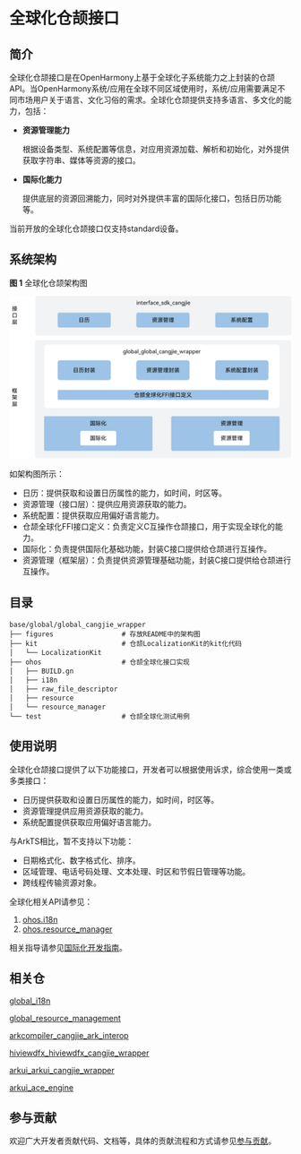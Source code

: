 # 全球化仓颉接口

## 简介

全球化仓颉接口是在OpenHarmony上基于全球化子系统能力之上封装的仓颉API。当OpenHarmony系统/应用在全球不同区域使用时，系统/应用需要满足不同市场用户关于语言、文化习俗的需求。全球化仓颉提供支持多语言、多文化的能力，包括：

-   **资源管理能力**

    根据设备类型、系统配置等信息，对应用资源加载、解析和初始化，对外提供获取字符串、媒体等资源的接口。

-   **国际化能力**

    提供底层的资源回溯能力，同时对外提供丰富的国际化接口，包括日历功能等。

当前开放的全球化仓颉接口仅支持standard设备。

## 系统架构

**图 1**  全球化仓颉架构图


![全球化仓颉架构图](figures/global_cangjie_wrapper_architecture.png)

如架构图所示：

- 日历：提供获取和设置日历属性的能力，如时间，时区等。
- 资源管理（接口层）：提供应用资源获取的能力。
- 系统配置：提供获取应用偏好语言能力。
- 仓颉全球化FFI接口定义：负责定义C互操作仓颉接口，用于实现全球化的能力。
- 国际化：负责提供国际化基础功能，封装C接口提供给仓颉进行互操作。
- 资源管理（框架层）：负责提供资源管理基础功能，封装C接口提供给仓颉进行互操作。

## 目录

```
base/global/global_cangjie_wrapper
├── figures                 # 存放README中的架构图
├── kit                     # 仓颉LocalizationKit的kit化代码
│   └── LocalizationKit
├── ohos                    # 仓颉全球化接口实现
│   ├── BUILD.gn
│   ├── i18n
│   ├── raw_file_descriptor
│   ├── resource
│   └── resource_manager
└── test                    # 仓颉全球化测试用例
```

## 使用说明

全球化仓颉接口提供了以下功能接口，开发者可以根据使用诉求，综合使用一类或多类接口：

  - 日历提供获取和设置日历属性的能力，如时间，时区等。
  - 资源管理提供应用资源获取的能力。
  - 系统配置提供获取应用偏好语言能力。

与ArkTS相比，暂不支持以下功能：

  - 日期格式化、数字格式化、排序。
  - 区域管理、电话号码处理、文本处理、时区和节假日管理等功能。
  - 跨线程传输资源对象。

全球化相关API请参见：
1. [ohos.i18n](https://gitcode.com/openharmony-sig/arkcompiler_cangjie_ark_interop/blob/master/doc/API_Reference/source_zh_cn/apis/LocalizationKit/cj-apis-i18n.md)
2. [ohos.resource_manager](https://gitcode.com/openharmony-sig/arkcompiler_cangjie_ark_interop/blob/master/doc/API_Reference/source_zh_cn/apis/LocalizationKit/cj-apis-resource_manager.md)

相关指导请参见[国际化开发指南](https://gitcode.com/openharmony-sig/arkcompiler_cangjie_ark_interop/tree/master/doc/Dev_Guide/source_zh_cn/internationalization)。

## 相关仓

[global_i18n](https://gitee.com/openharmony/global_i18n)

[global_resource_management](https://gitee.com/openharmony/global_resource_management)

[arkcompiler_cangjie_ark_interop](https://gitcode.com/openharmony-sig/arkcompiler_cangjie_ark_interop)

[hiviewdfx_hiviewdfx_cangjie_wrapper](https://gitcode.com/openharmony-sig/hiviewdfx_hiviewdfx_cangjie_wrapper)

[arkui_arkui_cangjie_wrapper](https://gitcode.com/openharmony-sig/arkui_arkui_cangjie_wrapper)

[arkui_ace_engine](https://gitee.com/openharmony/arkui_ace_engine)

## 参与贡献

欢迎广大开发者贡献代码、文档等，具体的贡献流程和方式请参见[参与贡献](https://gitcode.com/openharmony/docs/blob/master/zh-cn/contribute/%E5%8F%82%E4%B8%8E%E8%B4%A1%E7%8C%AE.md)。
